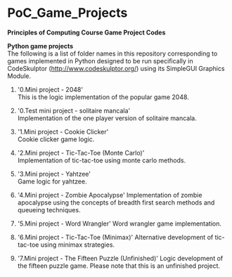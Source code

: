 PoC_Game_Projects
=================

**Principles of Computing Course Game Project Codes**


**Python game projects**  
The following is a list of folder names in this repository corresponding to games
implemented in Python designed to be run specifically in CodeSkulptor
(http://www.codeskulptor.org/) using its SimpleGUI Graphics Module. 

1. '0.Mini project - 2048'  
This is the logic implementation of the popular game 2048.

2. '0.Test mini project - solitaire mancala'  
Implementation of the one player version of solitaire mancala.

3. '1.Mini project - Cookie Clicker'  
Cookie clicker game logic.

4. '2.Mini project - Tic-Tac-Toe (Monte Carlo)'  
Implementation of tic-tac-toe using monte carlo methods.

5. '3.Mini project - Yahtzee'  
Game logic for yahtzee.

6. '4.Mini project - Zombie Apocalypse'
Implementation of zombie apocalypse using the concepts of breadth first search methods
and queueing techniques.

7. '5.Mini project - Word Wrangler'
Word wrangler game implementation.

8. '6.Mini project - Tic-Tac-Toe (Minimax)'
Alternative development of tic-tac-toe using minimax strategies.

9. '7.Mini project - The Fifteen Puzzle (Unfinished)'
Logic development of the fifteen puzzle game. Please note that this is an unfinished
project. 
